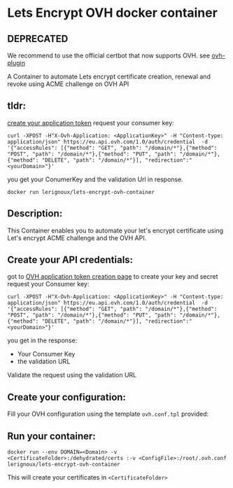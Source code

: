 # Lets Encrypt OVH docker container

## DEPRECATED
We recommend to use the official certbot that now supports OVH. see [ovh-plugin](https://certbot-dns-ovh.readthedocs.io/en/stable/)


A Container to automate Lets encrypt certificate creation, renewal and revoke using ACME challenge on OVH API


## tldr:
[create your application token](https://eu.api.ovh.com/createApp/)
request your consumer key:
```
curl -XPOST -H"X-Ovh-Application: <ApplicationKey>" -H "Content-type: application/json" https://eu.api.ovh.com/1.0/auth/credential  -d '{"accessRules": [{"method": "GET", "path": "/domain/*"},{"method": "POST", "path": "/domain/*"},{"method": "PUT", "path": "/domain/*"},{"method": "DELETE", "path": "/domain/*"}], "redirection":"<yourDomain>"}'
```
you get your ConumerKey and the validation Url in response.
```
docker run lerignoux/lets-encrypt-ovh-container
```


## Description:
This Container enables you to automate your let's encrypt certificate using Let's encrypt ACME challenge and the OVH API.

## Create your API credentials:
got to [OVH application token creation page](https://eu.api.ovh.com/createApp/) to create your key and secret
request your Consumer key:
```
curl -XPOST -H"X-Ovh-Application: <ApplicationKey>" -H "Content-type: application/json" https://eu.api.ovh.com/1.0/auth/credential  -d '{"accessRules": [{"method": "GET", "path": "/domain/*"},{"method": "POST", "path": "/domain/*"},{"method": "PUT", "path": "/domain/*"},{"method": "DELETE", "path": "/domain/*"}], "redirection":"<yourDomain>"}'
```
you get in the response:
- Your Consumer Key <ConsumerKey>
- the validation URL

Validate the request using the validation URL


## Create your configuration:
Fill your OVH configuration <ConfigFile> using the template `ovh.conf.tpl` provided:


## Run your container:
```
docker run --env DOMAIN=<Domain> -v <CertificateFolder>:/dehydrated/certs :-v <ConfigFile>:/root/.ovh.conf lerignoux/lets-encrypt-ovh-container
```

This will create your certificates in `<CertificateFolder>`
